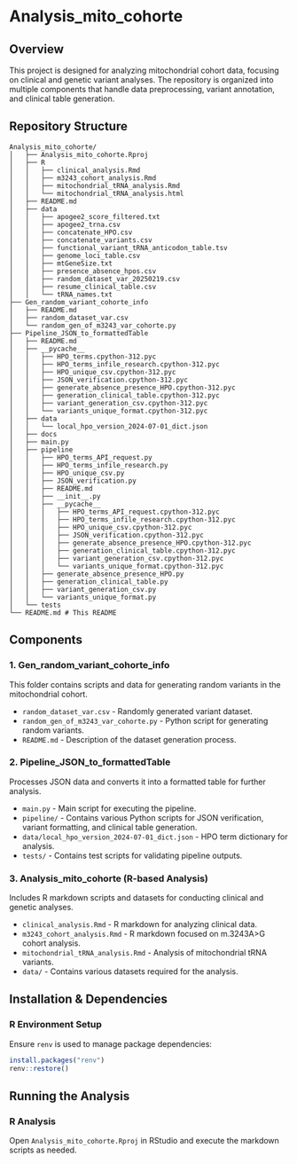 # Analysis_mito_cohorte

## Overview
This project is designed for analyzing mitochondrial cohort data, focusing on clinical and genetic variant analyses. The repository is organized into multiple components that handle data preprocessing, variant annotation, and clinical table generation.

## Repository Structure

```
Analysis_mito_cohorte/
│   ├── Analysis_mito_cohorte.Rproj 
│   ├── R                            
│   │   ├── clinical_analysis.Rmd
│   │   ├── m3243_cohort_analysis.Rmd
│   │   ├── mitochondrial_tRNA_analysis.Rmd
│   │   └── mitochondrial_tRNA_analysis.html
│   ├── README.md                    
│   ├── data                        
│   │   ├── apogee2_score_filtered.txt
│   │   ├── apogee2_trna.csv
│   │   ├── concatenate_HPO.csv
│   │   ├── concatenate_variants.csv
│   │   ├── functional_variant_tRNA_anticodon_table.tsv
│   │   ├── genome_loci_table.csv
│   │   ├── mtGeneSize.txt
│   │   ├── presence_absence_hpos.csv
│   │   ├── random_dataset_var_20250219.csv
│   │   ├── resume_clinical_table.csv
│   │   └── tRNA_names.txt
├── Gen_random_variant_cohorte_info
│   ├── README.md
│   ├── random_dataset_var.csv
│   └── random_gen_of_m3243_var_cohorte.py
├── Pipeline_JSON_to_formattedTable
│   ├── README.md
│   ├── __pycache__
│   │   ├── HPO_terms.cpython-312.pyc
│   │   ├── HPO_terms_infile_research.cpython-312.pyc
│   │   ├── HPO_unique_csv.cpython-312.pyc
│   │   ├── JSON_verification.cpython-312.pyc
│   │   ├── generate_absence_presence_HPO.cpython-312.pyc
│   │   ├── generation_clinical_table.cpython-312.pyc
│   │   ├── variant_generation_csv.cpython-312.pyc
│   │   └── variants_unique_format.cpython-312.pyc
│   ├── data
│   │   └── local_hpo_version_2024-07-01_dict.json
│   ├── docs
│   ├── main.py
│   ├── pipeline
│   │   ├── HPO_terms_API_request.py
│   │   ├── HPO_terms_infile_research.py
│   │   ├── HPO_unique_csv.py
│   │   ├── JSON_verification.py
│   │   ├── README.md
│   │   ├── __init__.py
│   │   ├── __pycache__
│   │   │   ├── HPO_terms_API_request.cpython-312.pyc
│   │   │   ├── HPO_terms_infile_research.cpython-312.pyc
│   │   │   ├── HPO_unique_csv.cpython-312.pyc
│   │   │   ├── JSON_verification.cpython-312.pyc
│   │   │   ├── generate_absence_presence_HPO.cpython-312.pyc
│   │   │   ├── generation_clinical_table.cpython-312.pyc
│   │   │   ├── variant_generation_csv.cpython-312.pyc
│   │   │   └── variants_unique_format.cpython-312.pyc
│   │   ├── generate_absence_presence_HPO.py
│   │   ├── generation_clinical_table.py
│   │   ├── variant_generation_csv.py
│   │   └── variants_unique_format.py
│   └── tests
└── README.md # This README
```



## Components
### 1. **Gen_random_variant_cohorte_info**
This folder contains scripts and data for generating random variants in the mitochondrial cohort.
- `random_dataset_var.csv` - Randomly generated variant dataset.
- `random_gen_of_m3243_var_cohorte.py` - Python script for generating random variants.
- `README.md` - Description of the dataset generation process.

### 2. **Pipeline_JSON_to_formattedTable**
Processes JSON data and converts it into a formatted table for further analysis.
- `main.py` - Main script for executing the pipeline.
- `pipeline/` - Contains various Python scripts for JSON verification, variant formatting, and clinical table generation.
- `data/local_hpo_version_2024-07-01_dict.json` - HPO term dictionary for analysis.
- `tests/` - Contains test scripts for validating pipeline outputs.

### 3. **Analysis_mito_cohorte (R-based Analysis)**
Includes R markdown scripts and datasets for conducting clinical and genetic analyses.
- `clinical_analysis.Rmd` - R markdown for analyzing clinical data.
- `m3243_cohort_analysis.Rmd` - R markdown focused on m.3243A>G cohort analysis.
- `mitochondrial_tRNA_analysis.Rmd` - Analysis of mitochondrial tRNA variants.
- `data/` - Contains various datasets required for the analysis.

## Installation & Dependencies
### **R Environment Setup**
Ensure `renv` is used to manage package dependencies:
```r
install.packages("renv")
renv::restore()
```

## Running the Analysis
### **R Analysis**
Open `Analysis_mito_cohorte.Rproj` in RStudio and execute the markdown scripts as needed.
